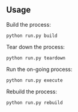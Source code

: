 ## **Usage**

Build the process:
    
    python run.py build 

Tear down the process:
    
    python run.py teardown
    
Run the on-going process:

    python run.py execute 

Rebuild the process:

    python run.py rebuild 


